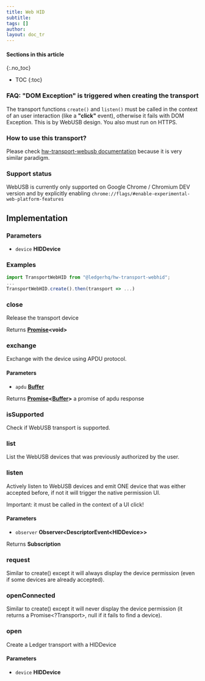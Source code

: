```yaml
---
title: Web HID
subtitle:
tags: []
author:
layout: doc_tr
---
```


#### Sections in this article
{:.no_toc}
* TOC
{:toc}

### FAQ: "DOM Exception" is triggered when creating the transport

The transport functions `create()` and `listen()` must be called in the context of an user interaction (like a **"click"** event), otherwise it fails with DOM Exception. This is by WebUSB design. You also must run on HTTPS.

### How to use this transport?

Please check [hw-transport-webusb documentation](../hw-transport-webusb) because it is very similar paradigm.

### Support status

WebUSB is currently only supported on Google Chrome / Chromium DEV version and by explicitly enabling `chrome://flags/#enable-experimental-web-platform-features`


## Implementation

### Parameters

-   `device` **HIDDevice**

### Examples

```js
import TransportWebHID from "@ledgerhq/hw-transport-webhid";
...
TransportWebHID.create().then(transport => ...)
```

### close

Release the transport device

Returns **[Promise](https://developer.mozilla.org/docs/Web/JavaScript/Reference/Global_Objects/Promise)&lt;void>**

### exchange

Exchange with the device using APDU protocol.

#### Parameters

-   `apdu` **[Buffer](https://nodejs.org/api/buffer.html)**

Returns **[Promise](https://developer.mozilla.org/docs/Web/JavaScript/Reference/Global_Objects/Promise)&lt;[Buffer](https://nodejs.org/api/buffer.html)>** a promise of apdu response

### isSupported

Check if WebUSB transport is supported.

### list

List the WebUSB devices that was previously authorized by the user.

### listen

Actively listen to WebUSB devices and emit ONE device
that was either accepted before, if not it will trigger the native permission UI.

Important: it must be called in the context of a UI click!

#### Parameters

-   `observer` **Observer&lt;DescriptorEvent&lt;HIDDevice>>**

Returns **Subscription**

### request

Similar to create() except it will always display the device permission (even if some devices are already accepted).

### openConnected

Similar to create() except it will never display the device permission (it returns a Promise&lt;?Transport>, null if it fails to find a device).

### open

Create a Ledger transport with a HIDDevice

#### Parameters

-   `device` **HIDDevice**
